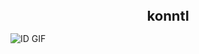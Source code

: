 <h1 align="center" style="font-size: 22px">konntl</h1>

![ID GIF]([https://github.com/yacineMTB/yacineMTB/blob/master/luffy1.gif?raw=true](https://github.com/konntl/konntl/blob/main/into_dust.gif))
